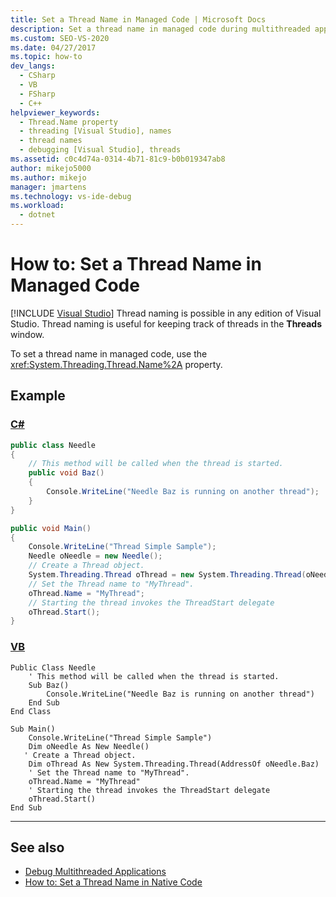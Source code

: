 ```yaml
---
title: Set a Thread Name in Managed Code | Microsoft Docs
description: Set a thread name in managed code during multithreaded app debugging in Visual Studio. Thread naming is used to keep track of threads in the Threads window.
ms.custom: SEO-VS-2020
ms.date: 04/27/2017
ms.topic: how-to
dev_langs: 
  - CSharp
  - VB
  - FSharp
  - C++
helpviewer_keywords: 
  - Thread.Name property
  - threading [Visual Studio], names
  - thread names
  - debugging [Visual Studio], threads
ms.assetid: c0c4d74a-0314-4b71-81c9-b0b019347ab8
author: mikejo5000
ms.author: mikejo
manager: jmartens
ms.technology: vs-ide-debug
ms.workload: 
  - dotnet
---
```

# How to: Set a Thread Name in Managed Code

 [!INCLUDE [Visual Studio](~/includes/applies-to-version/vs-windows-only.md)]
Thread naming is possible in any edition of Visual Studio. Thread naming is useful for keeping track of threads in the **Threads** window.

 To set a thread name in managed code, use the <xref:System.Threading.Thread.Name%2A> property.

## Example

### [C#](#tab/csharp)
```csharp
public class Needle
{
    // This method will be called when the thread is started.
    public void Baz()
    {
        Console.WriteLine("Needle Baz is running on another thread");
    }
}

public void Main()
{
    Console.WriteLine("Thread Simple Sample");
    Needle oNeedle = new Needle();
    // Create a Thread object.
    System.Threading.Thread oThread = new System.Threading.Thread(oNeedle.Baz);
    // Set the Thread name to "MyThread".
    oThread.Name = "MyThread";
    // Starting the thread invokes the ThreadStart delegate
    oThread.Start();
}
```

### [VB](#tab/vb)
```VB
Public Class Needle
    ' This method will be called when the thread is started.
    Sub Baz()
        Console.WriteLine("Needle Baz is running on another thread")
    End Sub
End Class

Sub Main()
    Console.WriteLine("Thread Simple Sample")
    Dim oNeedle As New Needle()
   ' Create a Thread object.
    Dim oThread As New System.Threading.Thread(AddressOf oNeedle.Baz)
    ' Set the Thread name to "MyThread".
    oThread.Name = "MyThread"
    ' Starting the thread invokes the ThreadStart delegate
    oThread.Start()
End Sub
```
---

## See also
- [Debug Multithreaded Applications](../debugger/debug-multithreaded-applications-in-visual-studio.md)
- [How to: Set a Thread Name in Native Code](../debugger/how-to-set-a-thread-name-in-native-code.md)